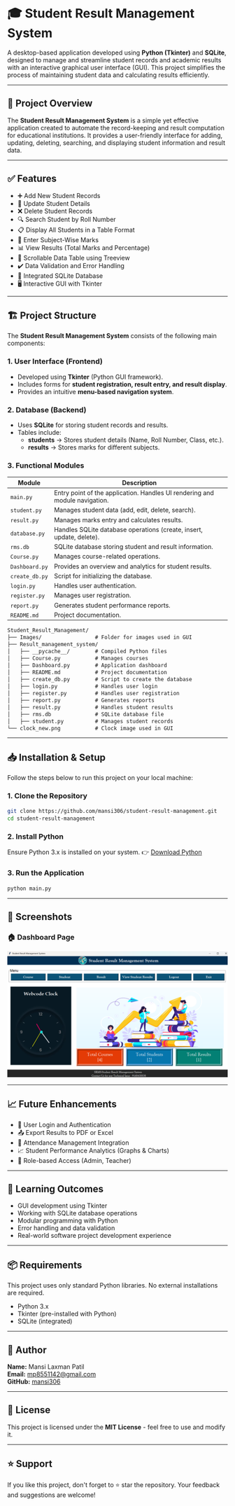 # 🎓 Student Result Management System

A desktop-based application developed using **Python (Tkinter)** and **SQLite**, designed to manage and streamline student records and academic results with an interactive graphical user interface (GUI). This project simplifies the process of maintaining student data and calculating results efficiently.

---

## 📌 Project Overview

The **Student Result Management System** is a simple yet effective application created to automate the record-keeping and result computation for educational institutions. It provides a user-friendly interface for adding, updating, deleting, searching, and displaying student information and result data.

---

## ✅ Features

- ➕ Add New Student Records  
- 🔄 Update Student Details  
- ❌ Delete Student Records  
- 🔍 Search Student by Roll Number  
- 📋 Display All Students in a Table Format  
- 📝 Enter Subject-Wise Marks  
- 📊 View Results (Total Marks and Percentage)  
- 📜 Scrollable Data Table using Treeview  
- ✔️ Data Validation and Error Handling  
- 💾 Integrated SQLite Database  
- 🖥️ Interactive GUI with Tkinter  

---

## 🏗️ Project Structure

The **Student Result Management System** consists of the following main components:

### **1. User Interface (Frontend)**
- Developed using **Tkinter** (Python GUI framework).
- Includes forms for **student registration, result entry, and result display**.
- Provides an intuitive **menu-based navigation system**.

### **2. Database (Backend)**
- Uses **SQLite** for storing student records and results.
- Tables include:
  - **students** → Stores student details (Name, Roll Number, Class, etc.).
  - **results** → Stores marks for different subjects.
  
### **3. Functional Modules**

| Module          | Description |
|----------------|------------|
| `main.py` | Entry point of the application. Handles UI rendering and module navigation. |
| `student.py` | Manages student data (add, edit, delete, search). |
| `result.py` | Manages marks entry and calculates results. |
| `database.py` | Handles SQLite database operations (create, insert, update, delete). |
| `rms.db` | SQLite database storing student and result information. |
| `Course.py` | Manages course-related operations. |
| `Dashboard.py` | Provides an overview and analytics for student results. |
| `create_db.py` | Script for initializing the database. |
| `login.py` | Handles user authentication. |
| `register.py` | Manages user registration. |
| `report.py` | Generates student performance reports. |
| `README.md` | Project documentation. |

```
Student_Result_Management/
├── Images/                 # Folder for images used in GUI
├── Result_management_system/
│   ├── __pycache__/        # Compiled Python files
│   ├── Course.py           # Manages courses
│   ├── Dashboard.py        # Application dashboard
│   ├── README.md           # Project documentation
│   ├── create_db.py        # Script to create the database
│   ├── login.py            # Handles user login
│   ├── register.py         # Handles user registration
│   ├── report.py           # Generates reports
│   ├── result.py           # Handles student results
│   ├── rms.db              # SQLite database file
│   ├── student.py          # Manages student records
└── clock_new.png           # Clock image used in GUI
```

---

## 📥 Installation & Setup

Follow the steps below to run this project on your local machine:

### 1. Clone the Repository
```bash
git clone https://github.com/mansi306/student-result-management.git
cd student-result-management
```

### 2. Install Python
Ensure Python 3.x is installed on your system.
👉 [Download Python](https://www.python.org/downloads/)

### 3. Run the Application
```bash
python main.py
```

---

## 📸 Screenshots
### 🏠 Dashboard Page
![Dashboard](Images/Dashborad_page.png)





---

## 📈 Future Enhancements

- 🔐 User Login and Authentication
- 📤 Export Results to PDF or Excel
- 📅 Attendance Management Integration
- 📈 Student Performance Analytics (Graphs & Charts)
- 👥 Role-based Access (Admin, Teacher)

---

## 🧠 Learning Outcomes

- GUI development using Tkinter
- Working with SQLite database operations
- Modular programming with Python
- Error handling and data validation
- Real-world software project development experience

---

## 📦 Requirements

This project uses only standard Python libraries. No external installations are required.

- Python 3.x
- Tkinter (pre-installed with Python)
- SQLite (integrated)

---

## 👤 Author

**Name:** Mansi Laxman Patil  
**Email:** mp8551142@gmail.com  
**GitHub:** [mansi306](https://github.com/mansi306)

---

## 📄 License

This project is licensed under the **MIT License** - feel free to use and modify it.

---

## ⭐ Support

If you like this project, don't forget to ⭐ star the repository.
Your feedback and suggestions are welcome!

